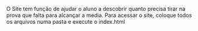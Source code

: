 O Site tem função de ajudar o aluno a descobrir quanto precisa tirar na prova que falta para alcançar a media.
Para acessar o site, coloque todos os arquivos numa pasta e execute o index.html 
